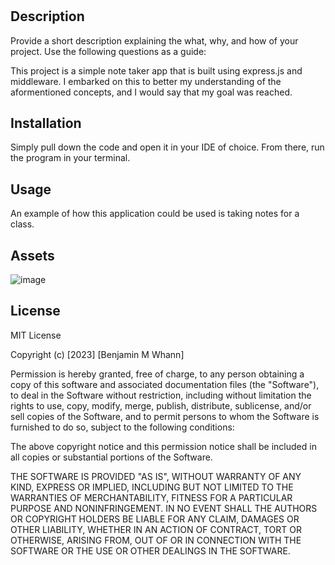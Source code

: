 # <Your-Project-Title>

## Description

Provide a short description explaining the what, why, and how of your project. Use the following questions as a guide:

This project is a simple note taker app that is built using express.js and middleware. I embarked on this to better my understanding of the aformentioned concepts, and I would say that my goal was reached.


## Installation

Simply pull down the code and open it in your IDE of choice. From there, run the program in your terminal.

## Usage

An example of how this application could be used is taking notes for a class.

## Assets

![image](https://github.com/BenWhann/NOTE-TAKER/assets/129990965/0f51cbc2-6719-4102-a05f-f2fc7f51d2d9)


## License

MIT License

Copyright (c) [2023] [Benjamin M Whann]

Permission is hereby granted, free of charge, to any person obtaining a copy
of this software and associated documentation files (the "Software"), to deal
in the Software without restriction, including without limitation the rights
to use, copy, modify, merge, publish, distribute, sublicense, and/or sell
copies of the Software, and to permit persons to whom the Software is
furnished to do so, subject to the following conditions:

The above copyright notice and this permission notice shall be included in all
copies or substantial portions of the Software.

THE SOFTWARE IS PROVIDED "AS IS", WITHOUT WARRANTY OF ANY KIND, EXPRESS OR
IMPLIED, INCLUDING BUT NOT LIMITED TO THE WARRANTIES OF MERCHANTABILITY,
FITNESS FOR A PARTICULAR PURPOSE AND NONINFRINGEMENT. IN NO EVENT SHALL THE
AUTHORS OR COPYRIGHT HOLDERS BE LIABLE FOR ANY CLAIM, DAMAGES OR OTHER
LIABILITY, WHETHER IN AN ACTION OF CONTRACT, TORT OR OTHERWISE, ARISING FROM,
OUT OF OR IN CONNECTION WITH THE SOFTWARE OR THE USE OR OTHER DEALINGS IN THE
SOFTWARE.
